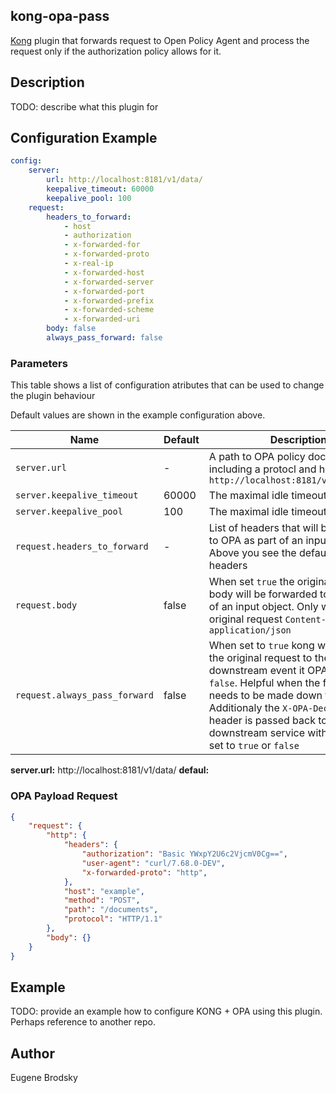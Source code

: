## kong-opa-pass

[Kong](https://konghq.com/) plugin that forwards request to Open Policy Agent and process the request only if the authorization policy allows for it.

## Description

TODO: describe what this plugin for

## Configuration Example

```yml
config:
    server:
        url: http://localhost:8181/v1/data/
        keepalive_timeout: 60000
        keepalive_pool: 100
    request:
        headers_to_forward:
            - host
            - authorization
            - x-forwarded-for
            - x-forwarded-proto
            - x-real-ip
            - x-forwarded-host
            - x-forwarded-server
            - x-forwarded-port
            - x-forwarded-prefix
            - x-forwarded-scheme
            - x-forwarded-uri
        body: false
        always_pass_forward: false
```

### Parameters

This table shows a list of configuration atributes that can be used to change the plugin behaviour

Default values are shown in the example configuration above.

| Name | Default | Description |
| ---  |   ---   |     ---     |
| `server.url` | - | A path to OPA policy document including a protocl and host. Example: `http://localhost:8181/v1/data/allow` |
| `server.keepalive_timeout` | 60000 | The maximal idle timeout (ms).  |
| `server.keepalive_pool` | 100 | The maximal idle timeout (ms). |
| `request.headers_to_forward` | - | List of headers that will be forwarded to OPA as part of an input object. Above you see the default list of headers |
| `request.body` | false | When set `true` the original request body will be forwarded to OPA as part of an input object. Only when the original request `Content-Type` set to `application/json` |
| `request.always_pass_forward` | false | When set to `true` kong will forward the original request to the downstream event it OPA's decision is `false`. Helpful when the final decision needs to be made down the road. Additionaly the `X-OPA-Decision` header is passed back to the downstream service with the value set to `true` or `false` |


**server.url:** http://localhost:8181/v1/data/
__defaul:__ 

### OPA Payload Request

```json
{
    "request": {
        "http": {
            "headers": {
                "authorization": "Basic YWxpY2U6c2VjcmV0Cg==",
                "user-agent": "curl/7.68.0-DEV",
                "x-forwarded-proto": "http",
            },
            "host": "example",
            "method": "POST",
            "path": "/documents",
            "protocol": "HTTP/1.1"
        },
        "body": {}
    }
}

```

## Example

TODO: provide an example how to configure KONG + OPA using this plugin. Perhaps reference to another repo.

## Author

Eugene Brodsky


